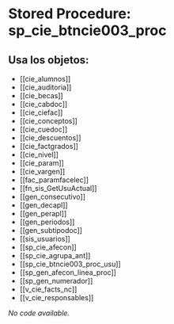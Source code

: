# Stored Procedure: sp_cie_btncie003_proc

## Usa los objetos:
- [[cie_alumnos]]
- [[cie_auditoria]]
- [[cie_becas]]
- [[cie_cabdoc]]
- [[cie_ciefac]]
- [[cie_conceptos]]
- [[cie_cuedoc]]
- [[cie_descuentos]]
- [[cie_factgrados]]
- [[cie_nivel]]
- [[cie_param]]
- [[cie_vargen]]
- [[fac_paramfacelec]]
- [[fn_sis_GetUsuActual]]
- [[gen_consecutivo]]
- [[gen_decapl]]
- [[gen_perapl]]
- [[gen_periodos]]
- [[gen_subtipodoc]]
- [[sis_usuarios]]
- [[sp_cie_afecon]]
- [[sp_cie_agrupa_ant]]
- [[sp_cie_btncie003_proc_usu]]
- [[sp_gen_afecon_linea_proc]]
- [[sp_gen_numerador]]
- [[v_cie_facts_nc]]
- [[v_cie_responsables]]

*No code available.*
